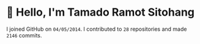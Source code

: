# :wave: Hello, I'm Tamado Ramot Sitohang

I joined GitHub on `04/05/2014`. I contributed to `28` repositories and made `2146` commits.
